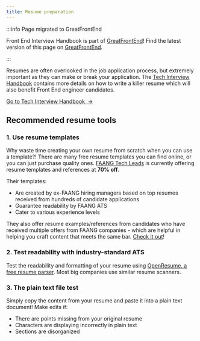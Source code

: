```yaml
---
title: Resume preparation
---
```


:::info Page migrated to GreatFrontEnd

Front End Interview Handbook is part of [GreatFrontEnd](https://www.greatfrontend.com?utm_source=frontendinterviewhandbook&utm_medium=referral&gnrs=frontendinterviewhandbook)! Find the latest version of this page on [GreatFrontEnd](https://www.greatfrontend.com/front-end-interview-playbook/resume?utm_source=frontendinterviewhandbook&utm_medium=referral&gnrs=frontendinterviewhandbook).

:::

Resumes are often overlooked in the job application process, but extremely important as they can make or break your application. The [Tech Interview Handbook](https://www.techinterviewhandbook.org/resume/guide) contains more details on how to write a killer resume which will also benefit Front End engineer candidates.

<div>
  <a className="button button--primary" href="https://www.techinterviewhandbook.org/resume/guide">Go to Tech Interview Handbook &nbsp;→</a>
</div>

## Recommended resume tools

### 1. Use resume templates

Why waste time creating your own resume from scratch when you can use a template?! There are many free resume templates you can find online, or you can just purchase quality ones. [FAANG Tech Leads](https://www.faangtechleads.com?utm_source=frontendinterviewhandbook&utm_medium=referral&utm_content=ats_template&aff=1e80c401fe7e2) is currently offering resume templates and references at **70% off**.

Their templates:

- Are created by ex-FAANG hiring managers based on top resumes received from hundreds of candidate applications
- Guarantee readability by FAANG ATS
- Cater to various experience levels

They also offer resume examples/references from candidates who have received multiple offers from FAANG companies - which are helpful in helping you craft content that meets the same bar. [Check it out](https://www.faangtechleads.com?utm_source=frontendinterviewhandbook&utm_medium=referral&utm_content=ats_template&aff=1e80c401fe7e2)!

### 2. Test readability with industry-standard ATS

Test the readability and formatting of your resume using [OpenResume, a free resume parser]([https://nodeflair.com/resume-checker](https://www.open-resume.com/)). Most big companies use similar resume scanners.

### 3. The plain text file test

Simply copy the content from your resume and paste it into a plain text document! Make edits if:

- There are points missing from your original resume
- Characters are displaying incorrectly in plain text
- Sections are disorganized
